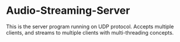 # Audio-Streaming-Server
This is the server program running on UDP protocol. Accepts multiple clients, and streams to multiple clients with multi-threading concepts. 
